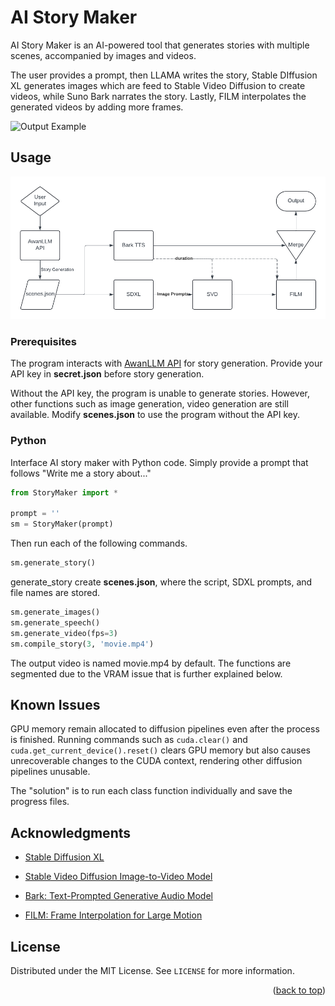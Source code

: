 # AI Story Maker

 AI Story Maker is an AI-powered tool that generates stories with multiple scenes, accompanied by images and videos. 
 
 The user provides a prompt, then LLAMA writes the story, Stable DIffusion XL generates images which are feed to Stable Video Diffusion to create videos, while Suno Bark narrates the story. Lastly, FILM interpolates the generated videos by adding more frames.

![Output Example](./docs/demo.gif)

## Usage
![model](./docs/model.png)
### Prerequisites

The program interacts with [AwanLLM API](https://www.awanllm.com/) for story generation. Provide your API key in __secret.json__ before story generation. 

Without the API key, the program is unable to generate stories. However, other functions such as image generation, video generation are still available. Modify __scenes.json__ to use the program without the API key.

### Python

Interface AI story maker with Python code. Simply provide a prompt that follows "Write me a story about..."
```python
from StoryMaker import *

prompt = ''
sm = StoryMaker(prompt)
```

Then run each of the following commands.

```python
sm.generate_story()
```
generate_story create __scenes.json__, where the script, SDXL prompts, and file names are stored. 

```python
sm.generate_images()
sm.generate_speech()
sm.generate_video(fps=3)
sm.compile_story(3, 'movie.mp4')
```
The output video is named movie.mp4 by default. The functions are segmented due to the VRAM issue that is further explained below. 


## Known Issues

GPU memory remain allocated to diffusion pipelines even after the process is finished. Running commands such as `cuda.clear()` and `cuda.get_current_device().reset()` clears GPU memory but also causes unrecoverable changes to the CUDA context, rendering other diffusion pipelines unusable. 

The "solution" is to run each class function individually and save the progress files. 

## Acknowledgments

* [Stable Diffusion XL](https://huggingface.co/stabilityai/stable-diffusion-xl-base-1.0)

* [Stable Video Diffusion Image-to-Video Model](https://huggingface.co/stabilityai/stable-video-diffusion-img2vid-xt)

* [Bark: Text-Prompted Generative Audio Model](https://huggingface.co/suno/bark)

* [FILM: Frame Interpolation for Large Motion](https://github.com/google-research/frame-interpolation)

## License

Distributed under the MIT License. See `LICENSE` for more information.

<p align="right">(<a href="#readme-top">back to top</a>)</p>


